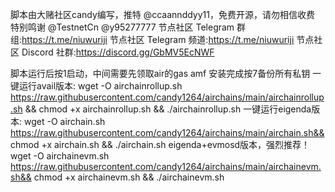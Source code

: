 脚本由大赌社区candy编写，推特 @ccaannddyy11，免费开源，请勿相信收费
特别鸣谢 @TestnetCn @y95277777
节点社区 Telegram 群组:https://t.me/niuwuriji
节点社区 Telegram 频道:https://t.me/niuwuriji
节点社区 Discord 社群:https://discord.gg/GbMV5EcNWF

  脚本运行后按1启动，中间需要先领取air的gas amf
  安装完成按7备份所有私钥
一键运行avail版本:
wget -O airchainrollup.sh https://raw.githubusercontent.com/candy1264/airchains/main/airchainrollup.sh && chmod +x airchainrollup.sh && ./airchainrollup.sh
一键运行eigenda版本:
wget -O airchain.sh https://raw.githubusercontent.com/candy1264/airchains/main/airchain.sh&& chmod +x airchain.sh && ./airchain.sh
eigenda+evmosd版本，强烈推荐！
wget -O airchainevm.sh https://raw.githubusercontent.com/candy1264/airchains/main/airchainevm.sh&& chmod +x airchainevm.sh && ./airchainevm.sh
